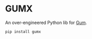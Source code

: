 # GUMX

An over-engineered Python lib for [Gum](https://github.com/charmbracelet/gum).

```
pip install gumx
```
